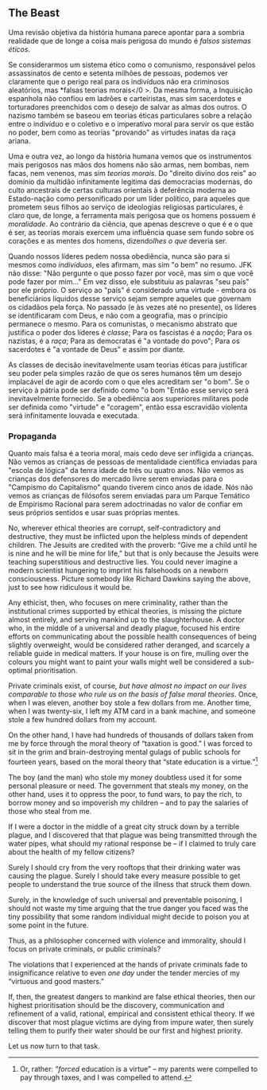 ## The Beast

Uma revisão objetiva da história humana parece apontar para a sombria realidade que de longe a coisa mais perigosa do mundo é *falsos sistemas éticos*.

Se considerarmos um sistema ético como o comunismo, responsável pelos assassinatos de cento e setenta milhões de pessoas, podemos ver claramente que o perigo real para os indivíduos não era criminosos aleatórios, mas *falsas teorias morais</0 >. Da mesma forma, a Inquisição espanhola não confiou em ladrões e carteiristas, mas sim sacerdotes e torturadores preenchidos com o desejo de salvar as almas dos outros. O nazismo também se baseou em teorias éticas particulares sobre a relação entre o indivíduo e o coletivo e o imperativo moral para servir os que estão no poder, bem como as teorias "provando" as virtudes inatas da raça ariana.</p> 

Uma e outra vez, ao longo da história humana vemos que os instrumentos mais perigosos nas mãos dos homens não são armas, nem bombas, nem facas, nem venenos, mas sim *teorias morais*. Do "direito divino dos reis" ao domínio da multidão infinitamente legitima das democracias modernas, do culto ancestrais de certas culturas orientais à deferência moderna ao Estado-nação como personificado por um líder político, para aqueles que prometem seus filhos ao serviço de ideologias religiosas particulares, é claro que, de longe, a ferramenta mais perigosa que os homens possuem é *moralidade*. Ao contrário da ciência, que apenas descreve o que é e o que é ser, as teorias morais exercem uma influência quase sem fundo sobre os corações e as mentes dos homens, dizendo*lhes o que* deveria ser.

Quando nossos líderes pedem nossa obediência, nunca são para si mesmos como *indivíduos*, eles afirmam, mas sim "o bem" no resumo. JFK não disse: "Não pergunte o que posso fazer por você, mas sim o que você pode fazer por mim..." Em vez disso, ele substituiu as palavras "seu país" por ele próprio. O serviço ao "país" é considerado uma virtude - embora os beneficiários líquidos desse serviço sejam sempre aqueles que governam os cidadãos pela força. No passado (e às vezes até no presente), os líderes se identificaram com Deus, e não com a geografia, mas o princípio permanece o mesmo. Para os comunistas, o mecanismo abstrato que justifica o poder dos líderes é *classe*; Para os fascistas é a *nação*; Para os nazistas, é a *raça*; Para as democratas é "a vontade do povo"; Para os sacerdotes é "a vontade de Deus" e assim por diante.

As classes de decisão inevitavelmente usam teorias éticas para justificar seu poder pela simples razão de que os seres humanos têm um desejo implacável de agir de acordo com o que eles acreditam ser "o bom". Se o serviço à pátria pode ser definido como "o bom "Então esse serviço será inevitavelmente fornecido. Se a obediência aos superiores militares pode ser definida como "virtude" e "coragem", então essa escravidão violenta será infinitamente louvada e executada.

### Propaganda

Quanto mais falsa é a teoria moral, mais cedo deve ser infligida a crianças. Não vemos as crianças de pessoas de mentalidade científica enviadas para "escola de lógica" da tenra idade de três ou quatro anos. Não vemos as crianças dos defensores do mercado livre serem enviadas para o "Campismo do Capitalismo" quando tiverem cinco anos de idade. Nós não vemos as crianças de filósofos serem enviadas para um Parque Temático de Empirismo Racional para serem adoctrinadas no valor de confiar em seus próprios sentidos e usar suas próprias mentes.

No, wherever ethical theories are corrupt, self-contradictory and destructive, they must be inflicted upon the helpless minds of dependent children. The Jesuits are credited with the proverb: “Give me a child until he is nine and he will be mine for life,” but that is only because the Jesuits were teaching superstitious and destructive lies. You could never imagine a modern scientist hungering to imprint his falsehoods on a newborn consciousness. Picture somebody like Richard Dawkins saying the above, just to see how ridiculous it would be.

Any ethicist, then, who focuses on mere criminality, rather than the institutional crimes supported by ethical theories, is missing the picture almost entirely, and serving mankind up to the slaughterhouse. A doctor who, in the middle of a universal and deadly plague, focused his entire efforts on communicating about the possible health consequences of being slightly overweight, would be considered rather deranged, and scarcely a reliable guide in medical matters. If your house is on fire, mulling over the colours you might want to paint your walls might well be considered a sub-optimal prioritisation.

Private criminals exist, of course, *but have almost no impact on our lives comparable to those who rule us on the basis of false moral theories*. Once, when I was eleven, another boy stole a few dollars from me. Another time, when I was twenty-six, I left my ATM card in a bank machine, and someone stole a few hundred dollars from my account.

On the other hand, I have had hundreds of thousands of dollars taken from me by force through the moral theory of “taxation is good.” I was forced to sit in the grim and brain-destroying mental gulags of public schools for fourteen years, based on the moral theory that “state education is a virtue.”[^12]

The boy (and the man) who stole my money doubtless used it for some personal pleasure or need. The government that steals my money, on the other hand, uses it to oppress the poor, to fund wars, to pay the rich, to borrow money and so impoverish my children – and to pay the salaries of those who steal from me.

If I were a doctor in the middle of a great city struck down by a terrible plague, and I discovered that that plague was being transmitted through the water pipes, what should my rational response be – if I claimed to truly care about the health of my fellow citizens?

Surely I should cry from the very rooftops that their drinking water was causing the plague. Surely I should take every measure possible to get people to understand the true source of the illness that struck them down.

Surely, in the knowledge of such universal and preventable poisoning, I should not waste my time arguing that the true danger you faced was the tiny possibility that some random individual might decide to poison you at some point in the future.

Thus, as a philosopher concerned with violence and immorality, should I focus on private criminals, or public criminals?

The violations that I experienced at the hands of private criminals fade to insignificance relative to even *one day* under the tender mercies of my “virtuous and good masters.”

If, then, the greatest dangers to mankind are false ethical theories, then our highest prioritisation should be the discovery, communication and refinement of a valid, rational, empirical and consistent ethical theory. If we discover that most plague victims are dying from impure water, then surely telling them to purify their water should be our first and highest priority.

Let us now turn to that task.

[^12]: Or, rather: “*forced* education is a virtue” – my parents were compelled to pay through taxes, and I was compelled to attend.